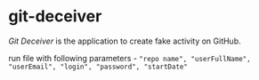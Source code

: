 # git-deceiver

*Git Deceiver* is the application to create fake activity on GitHub.

run file with following parameters - ``` "repo name", "userFullName", "userEmail", "login", "password", "startDate" ```
